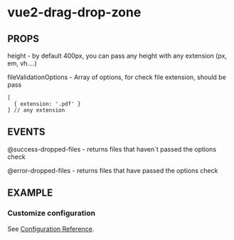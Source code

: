 # vue2-drag-drop-zone

## PROPS

height - by default 400px, you can pass any height with any extension (px, em, vh....)

fileValidationOptions - Array of options, for check file extension, should be pass 
```
[
  { extension: '.pdf' } 
] // any extension 
```


## EVENTS

@success-dropped-files - 
returns files that haven`t passed the options check 

@error-dropped-files -
returns files that have passed the options check

## EXAMPLE 

<template>
    <drag-drop-zone v-slot="{ dropZoneActive }">
          <div v-if="dropZoneActive">
               drop them
          </div>
          <div v-else>
               drag
          </div>
    </drag-drop-zone>
</template>

### Customize configuration
See [Configuration Reference](https://cli.vuejs.org/config/).
